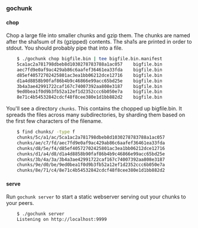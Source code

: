 ### gochunk


#### chop

Chop a large file into smaller chunks and gzip them. The chunks
are named after the sha1sum of its (gzipped) contents. The sha1s
are printed in order to stdout. You should probably pipe that
into a file.

```sh
    $ ./gochunk chop bigfile.bin | tee bigfile.bin.manifest
    5ca1ac2a781798dbeb8d1030278783788a1ac057    bigfile.bin
    aec7fd9e0af9ac429ab86c6aafef36461ea33fda    bigfile.bin
    d85ef40572702425801ac3ea1bb06212dce12716    bigfile.bin
    d1a4d8858b90faf86b4b9c46866e99acc65bd25e    bigfile.bin
    3b4a3ae42991722caf167c74007392aa808e3187    bigfile.bin
    9ed0bea1f0d9b3fb52a12ef1d2352ccc6b050e7a    bigfile.bin
    8e71c4b54532842cdcf48f8cee380e1d1bb882d2    bigfile.bin
```

You'll see a directory `chunks`. This contains the chopped up
bigfile.bin. It spreads the files across many subdirectories,
by sharding them based on the first few characters of the
filename.

```sh
    $ find chunks/ -type f
    chunks/5c/a1/ac/5ca1ac2a781798dbeb8d1030278783788a1ac057
    chunks/ae/c7/fd/aec7fd9e0af9ac429ab86c6aafef36461ea33fda
    chunks/d8/5e/f4/d85ef40572702425801ac3ea1bb06212dce12716
    chunks/d1/a4/d8/d1a4d8858b90faf86b4b9c46866e99acc65bd25e
    chunks/3b/4a/3a/3b4a3ae42991722caf167c74007392aa808e3187
    chunks/9e/d0/be/9ed0bea1f0d9b3fb52a12ef1d2352ccc6b050e7a
    chunks/8e/71/c4/8e71c4b54532842cdcf48f8cee380e1d1bb882d2
```

#### serve

Run `gochunk server` to start a static webserver serving out your
chunks to your peers.

```sh
    $ ./gochunk server
    Listening on http://localhost:9999
```



